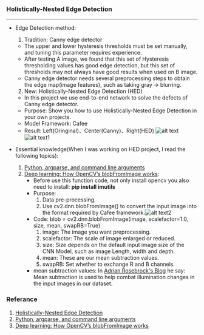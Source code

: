 ### Holistically-Nested Edge Detection
***
- Edge Detection method:
  1. Tradition: Canny edge detector
    - The upper and lower hysteresis thresholds must be set manually, and tuning this parameter requires experience.
    - After testing A image, we found that this set of Hysteresis thresholding values has good edge detection, but this set of thresholds may not always have good results when used on B image.
    - Canny edge detector needs several preprocessing steps to obtain the edge map(image features), such as taking gray -> blurring.
  2. New: Holistically-Nested Edge Detection (HED)
    - In this project we use end-to-end network to solve the defects of Canny edge detector.
    - Purpose: Show you how to use Holistically-Nested Edge Detection in your own projects.
    - Model Framework: Cafee
    - Result: Left(Oringinal)、Center(Canny)、Right(HED)
      ![alt text](https://drive.google.com/uc?id=14fSmXGTpGStKYSyW_FkQsZBKJtdvGYqh)![alt text1](https://drive.google.com/uc?id=19QpxPtxY6S0JWx_oZCFgmYMCxlGTiylN)
      
- Essential knowledge(When I was working on HED project, I read the following topics):
  1. [Python, argparse, and command line arguments](https://www.pyimagesearch.com/2018/03/12/python-argparse-command-line-arguments/)
  2. [Deep learning: How OpenCV’s blobFromImage works](https://www.pyimagesearch.com/2017/11/06/deep-learning-opencvs-blobfromimage-works/):
      - Before use this function code, not only install opencv you also need to install: **pip install imutils**
      - Purpose: 
        1. Data pre-processing.
        2. Use cv2.dnn.blobFromImage() to convert the input image into the format required by Cafee framework.![alt text2](https://drive.google.com/uc?id=1G3IqZmpci63l76nRA7efRea2oqINWiYw)
      - Code: blob = cv2.dnn.blobFromImage(image, scalefactor=1.0, size, mean, swapRB=True)
        1. image: The image you want preprocessing.
        2. scalefactor: The scale of image enlarged or reduced.
        3. size: Size depends on the default input image size of the CNN Model, such as image Length, width and depth.
        4. mean: These are our mean subtraction values.
        5. swapRB: Set whether to exchange R and B channels.
      - mean subtraction values: In [Adrian Rosebrock's Blog](https://www.pyimagesearch.com/2017/11/06/deep-learning-opencvs-blobfromimage-works/) he say: Mean subtraction is used to help combat illumination changes in the input images in our dataset.
        
 ### Referance
 1. [Holistically-Nested Edge Detection](https://www.pyimagesearch.com/2019/03/04/holistically-nested-edge-detection-with-opencv-and-deep-learning/)
 2. [Python, argparse, and command line arguments](https://www.pyimagesearch.com/2018/03/12/python-argparse-command-line-arguments/)
 3. [Deep learning: How OpenCV’s blobFromImage works](https://www.pyimagesearch.com/2017/11/06/deep-learning-opencvs-blobfromimage-works/)
